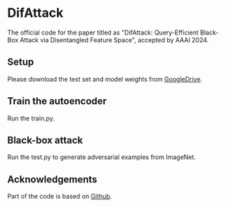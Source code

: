 # DifAttack
The official code for the paper titled as "DifAttack: Query-Efficient Black-Box Attack via Disentangled Feature Space", accepted by AAAI 2024.

## Setup
Please download the test set and model weights from [GoogleDrive](https://drive.google.com/drive/folders/1o4yPWxAC575PT_mQSxV4d7BCLCbC2oRV?usp=sharing).

## Train the autoencoder
Run the train.py.

## Black-box attack
Run the test.py to generate adversarial examples from ImageNet.


## Acknowledgements
Part of the code is based on [Github](https://github.com/SikanderBinMukaram/ImageReconstructionAutoEncoder/blob/main/ImageReconstruction.ipynb).

